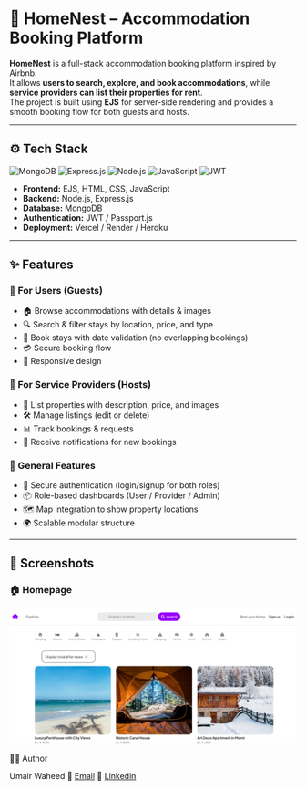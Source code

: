 # 🏡 HomeNest – Accommodation Booking Platform  

**HomeNest** is a full-stack accommodation booking platform inspired by Airbnb.  
It allows **users to search, explore, and book accommodations**, while **service providers can list their properties for rent**.  
The project is built using **EJS** for server-side rendering and provides a smooth booking flow for both guests and hosts.  

---

## ⚙️ Tech Stack 

![MongoDB](https://img.shields.io/badge/MongoDB-4DB33D?style=for-the-badge&logo=mongodb&logoColor=white)
![Express.js](https://img.shields.io/badge/Express.js-000000?style=for-the-badge&logo=express&logoColor=white)
![Node.js](https://img.shields.io/badge/Node.js-43853D?style=for-the-badge&logo=node.js&logoColor=white)
![JavaScript](https://img.shields.io/badge/JavaScript-F7DF1E?style=for-the-badge&logo=javascript&logoColor=black)
![JWT](https://img.shields.io/badge/JWT-000000?style=for-the-badge&logo=jsonwebtokens&logoColor=white)

- **Frontend:** EJS, HTML, CSS, JavaScript  
- **Backend:** Node.js, Express.js  
- **Database:** MongoDB  
- **Authentication:** JWT / Passport.js  
- **Deployment:** Vercel / Render / Heroku  

---

## ✨ Features  

### 🔹 For Users (Guests)  
- 🏠 Browse accommodations with details & images  
- 🔍 Search & filter stays by location, price, and type  
- 📅 Book stays with date validation (no overlapping bookings)  
- 💳 Secure booking flow  
- 📱 Responsive design  

### 🔹 For Service Providers (Hosts)  
- 📝 List properties with description, price, and images  
- 🛠 Manage listings (edit or delete)  
- 📊 Track bookings & requests  
- 🔔 Receive notifications for new bookings  

### 🔹 General Features  
- 🔐 Secure authentication (login/signup for both roles)  
- 📦 Role-based dashboards (User / Provider / Admin)  
- 🗺️ Map integration to show property locations  
- 🌍 Scalable modular structure  

---

## 📸 Screenshots

### 🏠 Homepage
![Homepage](./uploads/HomeNest.png)

👨‍💻 Author

Umair Waheed
📧 [Email](umairmughal78601@gmail.com)
🔗 [Linkedin](https://www.linkedin.com/in/umair-waheed1/)
